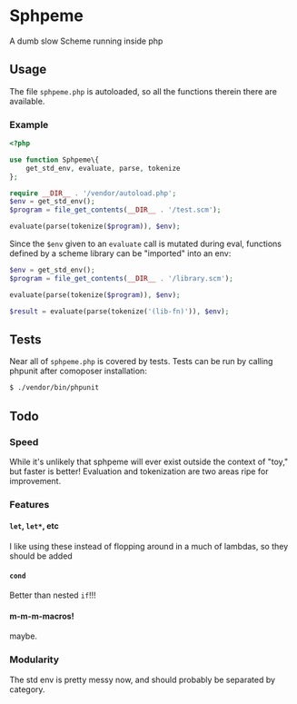 # Sphpeme

A dumb slow Scheme running inside php

## Usage

The file `sphpeme.php` is autoloaded, so all the functions therein there are
available.

### Example

```php
<?php

use function Sphpeme\{
    get_std_env, evaluate, parse, tokenize
};

require __DIR__ . '/vendor/autoload.php';
$env = get_std_env();
$program = file_get_contents(__DIR__ . '/test.scm');

evaluate(parse(tokenize($program)), $env);

```

Since the `$env` given to an `evaluate` call is mutated during eval, functions
defined by a scheme library can be "imported" into an env:

```php
$env = get_std_env();
$program = file_get_contents(__DIR__ . '/library.scm');

evaluate(parse(tokenize($program)), $env);

$result = evaluate(parse(tokenize('(lib-fn)')), $env);

```

## Tests

Near all of `sphpeme.php` is covered by tests. Tests can be run by
calling phpunit after comoposer installation:
```sh
$ ./vendor/bin/phpunit
```

## Todo

### Speed

While it's unlikely that sphpeme will ever exist outside the context of "toy,"
but faster is better! Evaluation and tokenization are two areas ripe for
improvement.

### Features

#### `let`, `let*`, etc

I like using these instead of flopping around in a much of lambdas, so they
should be added

#### `cond`

Better than nested `if`!!!


#### m-m-m-macros!

maybe.

### Modularity

The std env is pretty messy now, and should probably be separated by category.
